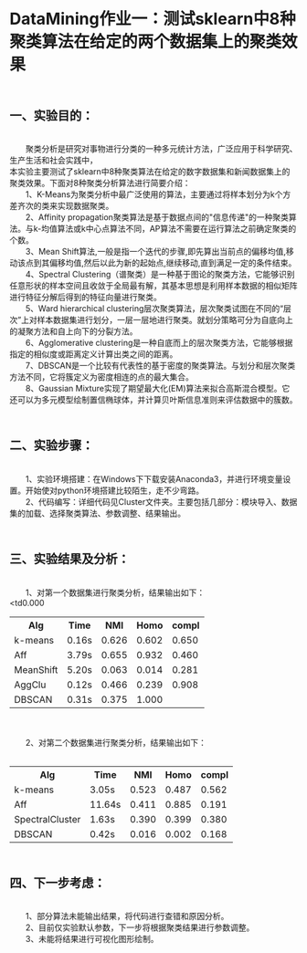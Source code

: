 <br />DataMining作业一：测试sklearn中8种聚类算法在给定的两个数据集上的聚类效果
=

<br />一、实验目的：
-

<br />&emsp;&emsp;聚类分析是研究对事物进行分类的一种多元统计方法，广泛应用于科学研究、生产生活和社会实践中，<br />本实验主要测试了sklearn中8种聚类算法在给定的数字数据集和新闻数据集上的聚类效果。下面对8种聚类分析算法进行简要介绍：
<br />&emsp;&emsp;1、K-Means为聚类分析中最广泛使用的算法，主要通过将样本划分为k个方差齐次的类来实现数据聚类。
<br />&emsp;&emsp;2、Affinity propagation聚类算法是基于数据点间的"信息传递"的一种聚类算法。与k-均值算法或k中心点算法不同，AP算法不需要在运行算法之前确定聚类的个数。
<br />&emsp;&emsp;3、Mean Shift算法,一般是指一个迭代的步骤,即先算出当前点的偏移均值,移动该点到其偏移均值,然后以此为新的起始点,继续移动,直到满足一定的条件结束。
<br />&emsp;&emsp;4、Spectral Clustering（谱聚类）是一种基于图论的聚类方法，它能够识别任意形状的样本空间且收敛于全局最有解，其基本思想是利用样本数据的相似矩阵进行特征分解后得到的特征向量进行聚类。
<br />&emsp;&emsp;5、Ward hierarchical clustering层次聚类算法，层次聚类试图在不同的“层次”上对样本数据集进行划分，一层一层地进行聚类。就划分策略可分为自底向上的凝聚方法和自上向下的分裂方法。
<br />&emsp;&emsp;6、Agglomerative clustering是一种自底而上的层次聚类方法，它能够根据指定的相似度或距离定义计算出类之间的距离。
<br />&emsp;&emsp;7、DBSCAN是一个比较有代表性的基于密度的聚类算法。与划分和层次聚类方法不同，它将簇定义为密度相连的点的最大集合。
<br />&emsp;&emsp;8、Gaussian Mixture实现了期望最大化(EM)算法来拟合高斯混合模型。它还可以为多元模型绘制置信椭球体，并计算贝叶斯信息准则来评估数据中的簇数。

<br />二、实验步骤：
-

<br />&emsp;&emsp;1、实验环境搭建：在Windows下下载安装Anaconda3，并进行环境变量设置。开始使对python环境搭建比较陌生，走不少弯路。
<br />&emsp;&emsp;2、代码编写：详细代码见Cluster文件夹。主要包括几部分：模块导入、数据集的加载、选择聚类算法、参数调整、结果输出。

<br />三、实验结果及分析：
-

<br />&emsp;&emsp;1、对第一个数据集进行聚类分析，结果输出如下：
<br /><table>
        <tr>
              <th>Alg</th>
              <th>Time</th>
              <th>NMI</th>
              <th>Homo</th>
              <th>compl</th>
        </tr>
        <tr>
            <td>k-means</td>
            <td>0.16s </td>
            <td>0.626</td>
            <td>0.602 </td>
            <td>0.650</td>
         </tr>
         <tr>
            <td>Aff </td>
            <td>3.79s </td>
            <td>0.655</td>
            <td>0.932 </td>
            <td>0.460</td>
         </tr>
         <tr>
            <td>MeanShift</td>
            <td> 5.20s </td>
            <td>0.063</td>
            <td>0.014 </td>
            <td>0.281</td>
         </tr>
         <tr>
            <td>AggClu </td>
            <td>0.12s </td>
            <td>0.466</td>
            <td>0.239 </td>
            <td>0.908</td>
         </tr>
         <tr>
            <td>DBSCAN</td>
            <td>0.31s </td>
            <td>0.375 </td>
            <td0.000 </td>
            <td>1.000</td>
         </tr>
      <table>      
<br />&emsp;&emsp;2、对第二个数据集进行聚类分析，结果输出如下：
<br /><table>
        <tr>
              <th>Alg</th>
              <th>Time</th>
              <th>NMI</th>
              <th>Homo</th>
              <th>compl</th>
        </tr>
        <tr>
            <td>k-means</td>
            <td>3.05s </td>
            <td>0.523</td>
            <td>0.487 </td>
            <td>0.562</td>
         </tr>
         <tr>
            <td>Aff </td>
            <td>11.64s </td>
            <td>0.411</td>
            <td>0.885 </td>
            <td>0.191</td>
         </tr>
         <tr>
            <td>SpectralCluster</td>
            <td>1.63s </td>
            <td>0.390</td>
            <td>0.399 </td>
            <td>0.380</td>
         </tr>
         <tr>
            <td>DBSCAN </td>
            <td>0.42s </td>
            <td>0.016 </td>
            <td>0.002 </td>
            <td>0.168</td>
         </tr>
      <table>   

<br />四、下一步考虑：
-
<br />&emsp;&emsp;1、部分算法未能输出结果，将代码进行查错和原因分析。
<br />&emsp;&emsp;2、目前仅实验默认参数，下一步将根据聚类结果进行参数调整。
<br />&emsp;&emsp;3、未能将结果进行可视化图形绘制。  
